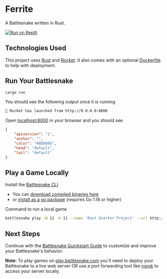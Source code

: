 # Ferrite

A Battlesnake written in Rust.

[![Run on Replit](https://repl.it/badge/github/BattlesnakeOfficial/starter-snake-rust)](https://replit.com/@Battlesnake/starter-snake-rust)

## Technologies Used

This project uses [Rust](https://www.rust-lang.org/) and [Rocket](https://rocket.rs). It also comes with an optional [Dockerfile](https://docs.docker.com/engine/reference/builder/) to help with deployment.

## Run Your Battlesnake

```sh
cargo run
```

You should see the following output once it is running

```sh
🚀 Rocket has launched from http://0.0.0.0:8000
```

Open [localhost:8000](http://localhost:8000) in your browser and you should see

```json
{
	"apiversion": "1",
	"author": "",
	"color": "#888888",
	"head": "default",
	"tail": "default"
}
```

## Play a Game Locally

Install the [Battlesnake CLI](https://github.com/BattlesnakeOfficial/rules/tree/main/cli)

-   You can [download compiled binaries here](https://github.com/BattlesnakeOfficial/rules/releases)
-   or [install as a go package](https://github.com/BattlesnakeOfficial/rules/tree/main/cli#installation) (requires Go 1.18 or higher)

Command to run a local game

```sh
battlesnake play -W 11 -H 11 --name 'Rust Starter Project' --url http://localhost:8000 -g solo --browser
```

## Next Steps

Continue with the [Battlesnake Quickstart Guide](https://docs.battlesnake.com/quickstart) to customize and improve your Battlesnake's behavior.

**Note:** To play games on [play.battlesnake.com](https://play.battlesnake.com) you'll need to deploy your Battlesnake to a live web server OR use a port forwarding tool like [ngrok](https://ngrok.com/) to access your server locally.
